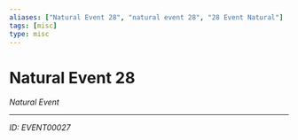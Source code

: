 ```yaml
---
aliases: ["Natural Event 28", "natural event 28", "28 Event Natural"]
tags: [misc]
type: misc
---
```


# Natural Event 28

*Natural Event*

---
*ID: EVENT00027*